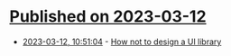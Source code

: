 # [Published on 2023-03-12](index.md)

* [2023-03-12, 10:51:04](https://lobste.rs/s/9nc3kq/how_not_design_ui_library) - [How not to design a UI library](http://lisyarus.github.io/blog/programming/2023/03/11/how-not-to-ui.html)

